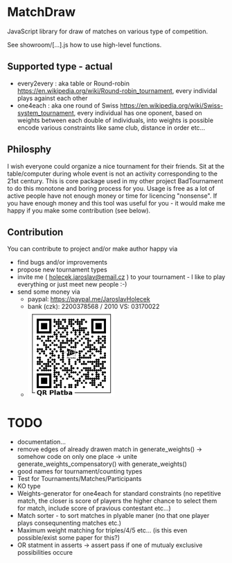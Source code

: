 # MatchDraw
JavaScript library for draw of matches on various type of competition.

See showroom/[...].js how to use high-level functions.

## Supported type - actual
 - every2every : aka table or Round-robin https://en.wikipedia.org/wiki/Round-robin_tournament, every individal plays against each other
 - one4each : aka one round of Swiss https://en.wikipedia.org/wiki/Swiss-system_tournament, every individual has one oponent, based on weights between each double of individuals, into weights is possible encode various constraints like same club, distance in order etc... 


## Philosphy
I wish everyone could organize a nice tournament for their friends. Sit at the table/computer during whole event is not an activity corresponding to the 21st century.
This is core package used in my other project BadTournament to do this monotone and boring process for you.
Usage is free as a lot of active people have not enough money or time for licencing "nonsense".
If you have enough money and this tool was useful for you - it would make me happy if you make some contribution (see below).

## Contribution
You can contribute to project and/or make author happy via

 * find bugs and/or improvements
 * propose new tournament types
 * invite me ( holecek.jaroslav@email.cz ) to your tournament - I like to play everything or just meet new people :-)
 * send some money via
    - paypal: https://paypal.me/JaroslavHolecek
    - bank (czk): 2200378568 / 2010  VS: 03170022
    - <img src="misc/QRPlatba_na_ucet_2001870082.png" width="200px" alt="Bank account (CZK): 2200378568 / 2010  VS: 03170022"/>




# TODO
 - documentation...
 - remove edges of already drawen match in generate_weights() -> somehow code on only one place -> unite generate_weights_compensatory() with generate_weights()
 - good names for tournament/counting types
 - Test for Tournaments/Matches/Participants
 - KO type
 - Weights-generator for one4each for standard constraints (no repetitive match, the closer is score of players the higher chance to select them for match, include score of pravious contestant etc...)
 - Match sorter - to sort matches in plyable maner (no that one player plays consequnenting matches etc.)
 - Maximum weight matching for triples/4/5 etc... (is this even possible/exist some paper for this?)
 - OR statment in asserts -> assert pass if one of mutualy exclusive possibilities occure 
